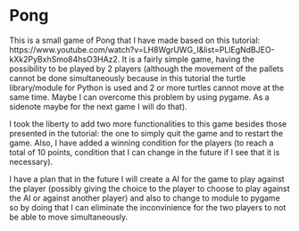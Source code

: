# Pong

<p>This is a small game of Pong that I have made based on this tutorial: https://www.youtube.com/watch?v=LH8WgrUWG_I&list=PLlEgNdBJEO-kXk2PyBxhSmo84hsO3HAz2.
It is a fairly simple game, having the possibility to be played by 2 players (although the movement of the pallets cannot be done simultaneously because in this tutorial
the turtle library/module for Python is used and 2 or more turtles cannot move at the same time. Maybe I can overcome this problem by using pygame. As a sidenote maybe 
for the next game I will do that).</p>

<p>I took the liberty to add two more functionalities to this game besides those presented in the tutorial: the one to simply quit the game and to restart the game. Also,
I have added a winning condition for the players (to reach a total of 10 points, condition that I can change in the future if I see that it is necessary).</p>

<p>I have a plan that in the future I will create a AI for the game to play against the player (possibly giving the choice to the player to choose to play against the 
AI or against another player) and also to change to module to pygame so by doing that I can eliminate the inconvinience for the two players to not be able to move
simultaneously.</p>
